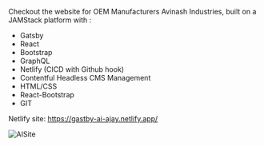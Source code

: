 Checkout the website for OEM Manufacturers Avinash Industries, built on a JAMStack platform  with :

 - Gatsby
 - React
 - Bootstrap
 - GraphQL
 - Netlify (CICD with Github hook)
 - Contentful Headless CMS Management
 - HTML/CSS
 - React-Bootstrap
 - GIT
 
Netlify site: https://gastby-ai-ajay.netlify.app/
 
![AISite](/images/AISite.png)
